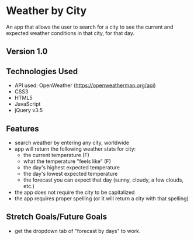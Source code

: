 # Weather by City

An app that allows the user to search for a city to see the current and expected weather conditions in that city, for that day.


## Version 1.0


## Technologies Used

- API used: OpenWeather (https://openweathermap.org/api)
- CSS3
- HTML5
- JavaScript 
- jQuery v3.5


## Features
- search weather by entering any city, worldwide
- app will return the following weather stats for city:
    - the current temperature (F)
    - what the temperature "feels like" (F)
    - the day's highest expected temperature
    - the day's lowest expected temperature
    - the forecast you can expect that day (sunny, cloudy, a few clouds, etc.)
- the app does not require the city to be capitalized
- the app requires proper spelling (or it will return a city with that spelling)


## Stretch Goals/Future Goals
- get the dropdown tab of "forecast by days" to work. 
